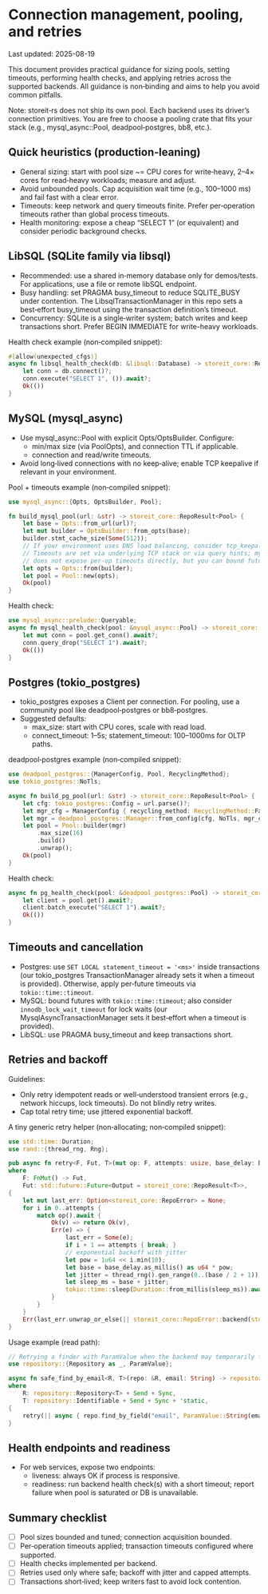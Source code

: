 # Connection management, pooling, and retries

Last updated: 2025-08-19

This document provides practical guidance for sizing pools, setting timeouts, performing health checks, and applying retries across the supported backends. All guidance is non‑binding and aims to help you avoid common pitfalls.

Note: storeit‑rs does not ship its own pool. Each backend uses its driver’s connection primitives. You are free to choose a pooling crate that fits your stack (e.g., mysql_async::Pool, deadpool‑postgres, bb8, etc.).

## Quick heuristics (production‑leaning)

- General sizing: start with pool size ~= CPU cores for write‑heavy, 2–4× cores for read‑heavy workloads; measure and adjust.
- Avoid unbounded pools. Cap acquisition wait time (e.g., 100–1000 ms) and fail fast with a clear error.
- Timeouts: keep network and query timeouts finite. Prefer per‑operation timeouts rather than global process timeouts.
- Health monitoring: expose a cheap “SELECT 1” (or equivalent) and consider periodic background checks.

## LibSQL (SQLite family via libsql)

- Recommended: use a shared in‑memory database only for demos/tests. For applications, use a file or remote libSQL endpoint.
- Busy handling: set PRAGMA busy_timeout to reduce SQLITE_BUSY under contention. The LibsqlTransactionManager in this repo sets a best‑effort busy_timeout using the transaction definition’s timeout.
- Concurrency: SQLite is a single‑writer system; batch writes and keep transactions short. Prefer BEGIN IMMEDIATE for write-heavy workloads.

Health check example (non‑compiled snippet):
```rust
#[allow(unexpected_cfgs)]
async fn libsql_health_check(db: &libsql::Database) -> storeit_core::RepoResult<()> {
    let conn = db.connect()?;
    conn.execute("SELECT 1", ()).await?;
    Ok(())
}
```

## MySQL (mysql_async)

- Use mysql_async::Pool with explicit Opts/OptsBuilder. Configure:
  - min/max size (via PoolOpts), and connection TTL if applicable.
  - connection and read/write timeouts.
- Avoid long‑lived connections with no keep‑alive; enable TCP keepalive if relevant in your environment.

Pool + timeouts example (non‑compiled snippet):
```rust
use mysql_async::{Opts, OptsBuilder, Pool};

fn build_mysql_pool(url: &str) -> storeit_core::RepoResult<Pool> {
    let base = Opts::from_url(url)?;
    let mut builder = OptsBuilder::from_opts(base);
    builder.stmt_cache_size(Some(512));
    // If your environment uses DNS load balancing, consider tcp_keepalive time.
    // Timeouts are set via underlying TCP stack or via query hints; mysql_async itself
    // does not expose per‑op timeouts directly, but you can bound futures with tokio::time::timeout.
    let opts = Opts::from(builder);
    let pool = Pool::new(opts);
    Ok(pool)
}
```

Health check:
```rust
use mysql_async::prelude::Queryable;
async fn mysql_health_check(pool: &mysql_async::Pool) -> storeit_core::RepoResult<()> {
    let mut conn = pool.get_conn().await?;
    conn.query_drop("SELECT 1").await?;
    Ok(())
}
```

## Postgres (tokio_postgres)

- tokio_postgres exposes a Client per connection. For pooling, use a community pool like deadpool‑postgres or bb8‑postgres.
- Suggested defaults:
  - max_size: start with CPU cores, scale with read load.
  - connect_timeout: 1–5s; statement_timeout: 100–1000ms for OLTP paths.

deadpool‑postgres example (non‑compiled snippet):
```rust
use deadpool_postgres::{ManagerConfig, Pool, RecyclingMethod};
use tokio_postgres::NoTls;

async fn build_pg_pool(url: &str) -> storeit_core::RepoResult<Pool> {
    let cfg: tokio_postgres::Config = url.parse()?;
    let mgr_cfg = ManagerConfig { recycling_method: RecyclingMethod::Fast }; // or Verified
    let mgr = deadpool_postgres::Manager::from_config(cfg, NoTls, mgr_cfg);
    let pool = Pool::builder(mgr)
        .max_size(16)
        .build()
        .unwrap();
    Ok(pool)
}
```

Health check:
```rust
async fn pg_health_check(pool: &deadpool_postgres::Pool) -> storeit_core::RepoResult<()> {
    let client = pool.get().await?;
    client.batch_execute("SELECT 1").await?;
    Ok(())
}
```

## Timeouts and cancellation

- Postgres: use `SET LOCAL statement_timeout = '<ms>'` inside transactions (our tokio_postgres TransactionManager already sets it when a timeout is provided). Otherwise, apply per‑future timeouts via `tokio::time::timeout`.
- MySQL: bound futures with `tokio::time::timeout`; also consider `innodb_lock_wait_timeout` for lock waits (our MysqlAsyncTransactionManager sets it best‑effort when a timeout is provided).
- LibSQL: use PRAGMA busy_timeout and keep transactions short.

## Retries and backoff

Guidelines:
- Only retry idempotent reads or well‑understood transient errors (e.g., network hiccups, lock timeouts). Do not blindly retry writes.
- Cap total retry time; use jittered exponential backoff.

A tiny generic retry helper (non‑allocating; non‑compiled snippet):
```rust
use std::time::Duration;
use rand::{thread_rng, Rng};

pub async fn retry<F, Fut, T>(mut op: F, attempts: usize, base_delay: Duration) -> storeit_core::RepoResult<T>
where
    F: FnMut() -> Fut,
    Fut: std::future::Future<Output = storeit_core::RepoResult<T>>,
{
    let mut last_err: Option<storeit_core::RepoError> = None;
    for i in 0..attempts {
        match op().await {
            Ok(v) => return Ok(v),
            Err(e) => {
                last_err = Some(e);
                if i + 1 == attempts { break; }
                // exponential backoff with jitter
                let pow = 1u64 << i.min(10);
                let base = base_delay.as_millis() as u64 * pow;
                let jitter = thread_rng().gen_range(0..(base / 2 + 1));
                let sleep_ms = base + jitter;
                tokio::time::sleep(Duration::from_millis(sleep_ms)).await;
            }
        }
    }
    Err(last_err.unwrap_or_else(|| storeit_core::RepoError::backend(std::io::Error::new(std::io::ErrorKind::Other, "retry exhausted"))))
}
```

Usage example (read path):
```rust
// Retrying a finder with ParamValue when the backend may temporarily fail.
use repository::{Repository as _, ParamValue};

async fn safe_find_by_email<R, T>(repo: &R, email: String) -> repository::RepoResult<Vec<T>>
where
    R: repository::Repository<T> + Send + Sync,
    T: repository::Identifiable + Send + Sync + 'static,
{
    retry(|| async { repo.find_by_field("email", ParamValue::String(email.clone())).await }, 3, std::time::Duration::from_millis(50)).await
}
```

## Health endpoints and readiness

- For web services, expose two endpoints:
  - liveness: always OK if process is responsive.
  - readiness: run backend health check(s) with a short timeout; report failure when pool is saturated or DB is unavailable.

## Summary checklist

- [ ] Pool sizes bounded and tuned; connection acquisition bounded.
- [ ] Per‑operation timeouts applied; transaction timeouts configured where supported.
- [ ] Health checks implemented per backend.
- [ ] Retries used only where safe; backoff with jitter and capped attempts.
- [ ] Transactions short‑lived; keep writers fast to avoid lock contention.
